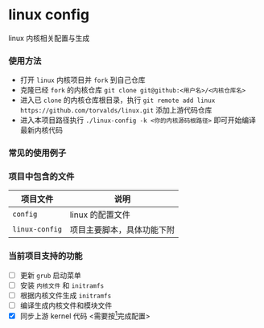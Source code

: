 # linux config
linux 内核相关配置与生成

### 使用方法 <div id="usage-config"></div>
  - 打开 `linux` 内核项目并 `fork` 到自己仓库
  - 克隆已经 `fork` 的内核仓库  `git clone git@github:<用户名>/<内核仓库名>`
  - 进入已 `clone` 的内核仓库根目录，执行 `git remote add linux https://github.com/torvalds/linux.git` 添加上游代码仓库
  - 进入本项目路径执行  `./linux-config -k <你的内核源码根路径>` 即可开始编译最新内核代码

### 常见的使用例子

### 项目中包含的文件
  |项目文件|说明|
  | --- | --- |
  | `config` | linux 的配置文件 |
  | `linux-config` | 项目主要脚本，具体功能下附 |

### 当前项目支持的功能

  - [ ] 更新 `grub` 启动菜单
  - [ ] 安装 `内核文件` 和 `initramfs`
  - [ ] 根据内核文件生成 `initramfs`
  - [ ] 编译生成内核文件和模块文件
  - [x] 同步上游 kernel 代码 <需要按[<sup>1</sup>](#usage-config)完成配置>
